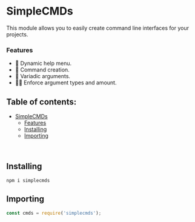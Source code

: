# SimpleCMDs
This module allows you to easily create command line interfaces for your projects.

### Features
- :information_desk_person: Dynamic help menu.
- :wrench: Command creation.
- :speech_balloon: Variadic arguments.
- :guardsman: Enforce argument types and amount.

##   Table of contents: <!-- omit in toc -->

- [SimpleCMDs](#simplecmds)
    - [Features](#features)
  - [Installing](#installing)
  - [Importing](#importing)

&nbsp;

## Installing

```
npm i simplecmds
```

## Importing

```javascript
const cmds = require('simplecmds');
```
